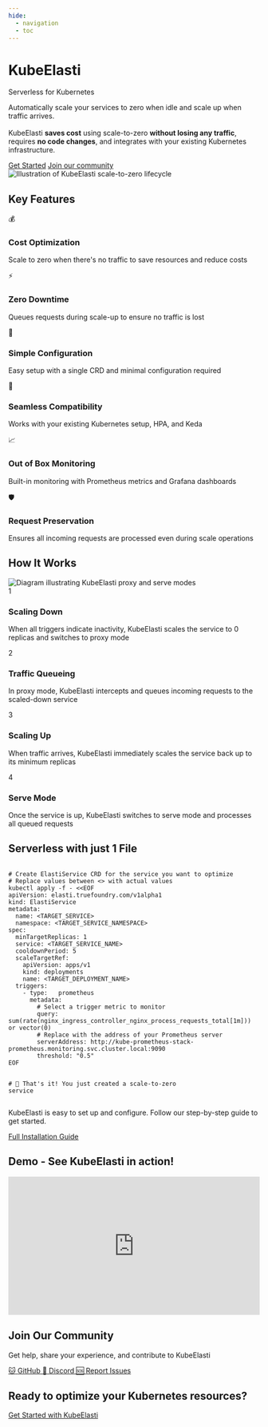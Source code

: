 ```yaml
---
hide:
  - navigation
  - toc
---
```


<!-- Hero Section -->
<div class="hero-section">
  <div class="hero-content">
  <div class="hero-logo-title">
    <!-- <img src="images/logo/logo_theme_200x200.png" alt="KubeElasti Logo" class="hero-logo"> -->
     <h1 class="hero-title">KubeElasti</h1>
    </div>
    <p class="hero-subtitle">Serverless for Kubernetes</p>
    <p class="hero-description">Automatically scale your services to zero when idle and scale up when traffic arrives.
    <br><br>
    KubeElasti <b>saves cost</b> using scale-to-zero <b>without losing any traffic</b>, requires <b>no code changes</b>, and integrates with your existing Kubernetes infrastructure.</p>
    <div class="hero-buttons">
      <a href="/src/gs-setup/" class="md-button md-button--primary">Get Started</a>
      <a href="https://discord.gg/qFyN73htgE" class="md-button" rel="noopener noreferrer">Join our community</a>
    </div>
  </div>
  <div class="hero-image">
    <img src="images/hero.png" alt="Illustration of KubeElasti scale-to-zero lifecycle">
  </div>
</div>

<!-- Companies Section -->
<!-- <div class="companies-section">
  <h2>Trusted By</h2>
  <div class="company-logos">
    <div class="company-logo placeholder">
      <img src="images/companies/truefoundry.png" alt="Truefoundry Logo">
    </div>
  </div>
</div> -->

<!-- Features Section -->
<div class="features-section">
  <h2>Key Features</h2>
  <div class="features-grid">
    <div class="feature-card">
      <div class="feature-icon">💰</div>
      <h3>Cost Optimization</h3>
      <p>Scale to zero when there's no traffic to save resources and reduce costs</p>
    </div>
    <div class="feature-card">
      <div class="feature-icon">⚡</div>
      <h3>Zero Downtime</h3>
      <p>Queues requests during scale-up to ensure no traffic is lost</p>
    </div>
    <div class="feature-card">
      <div class="feature-icon">🔧</div>
      <h3>Simple Configuration</h3>
      <p>Easy setup with a single CRD and minimal configuration required</p>
    </div>
    <div class="feature-card">
      <div class="feature-icon">🔄</div>
      <h3>Seamless Compatibility</h3>
      <p>Works with your existing Kubernetes setup, HPA, and Keda</p>
    </div>
    <div class="feature-card">
      <div class="feature-icon">📈</div>
      <h3>Out of Box Monitoring</h3>
      <p>Built-in monitoring with Prometheus metrics and Grafana dashboards</p>
    </div>
    <div class="feature-card">
      <div class="feature-icon">🛡️</div>
      <h3>Request Preservation</h3>
      <p>Ensures all incoming requests are processed even during scale operations</p>
    </div>
  </div>
</div>

<!-- How It Works Section -->
<div class="how-it-works-section">
  <h2>How It Works</h2>
  <div class="how-it-works-content">
    <div class="how-it-works-image">
      <img src="images/modes.png" alt="Diagram illustrating KubeElasti proxy and serve modes">
    </div>
    <div class="how-it-works-steps">
      <div class="step">
        <div class="step-number">1</div>
        <div class="step-content">
          <h3>Scaling Down</h3>
          <p>When all triggers indicate inactivity, KubeElasti scales the service to 0 replicas and switches to proxy mode</p>
        </div>
      </div>
      <div class="step">
        <div class="step-number">2</div>
        <div class="step-content">
          <h3>Traffic Queueing</h3>
          <p>In proxy mode, KubeElasti intercepts and queues incoming requests to the scaled-down service</p>
        </div>
      </div>
      <div class="step">
        <div class="step-number">3</div>
        <div class="step-content">
          <h3>Scaling Up</h3>
          <p>When traffic arrives, KubeElasti immediately scales the service back up to its minimum replicas</p>
        </div>
      </div>
      <div class="step">
        <div class="step-number">4</div>
        <div class="step-content">
          <h3>Serve Mode</h3>
          <p>Once the service is up, KubeElasti switches to serve mode and processes all queued requests</p>
        </div>
      </div>
    </div>
  </div>
</div>

<!-- Get Started Section -->
<div class="get-started-section">
  <h2>Serverless with just 1 File</h2>
  <div class="get-started-steps">
    <div class="code-block">
      <pre><code> 
<span class="gray"># Create ElastiService CRD for the service you want to optimize</span>
<span class="gray"># Replace values between <> with actual values</span>
kubectl apply -f - &lt;&lt;EOF <span class="blue">
apiVersion: <span class="green">elasti.truefoundry.com/v1alpha1</span>
kind: <span class="green">ElastiService</span>
metadata:
  name: <span class="yellow">&lt;TARGET_SERVICE&gt;</span>
  namespace: <span class="yellow">&lt;TARGET_SERVICE_NAMESPACE&gt;</span>
spec:
  minTargetReplicas: <span class="green">1</span>
  service: <span class="yellow">&lt;TARGET_SERVICE_NAME&gt;</span>
  cooldownPeriod: <span class="green">5</span>
  scaleTargetRef:
    apiVersion: <span class="green">apps/v1</span>
    kind: <span class="green">deployments</span>
    name: <span class="yellow">&lt;TARGET_DEPLOYMENT_NAME&gt;</span>
  triggers:
    - type:   <span class="green">prometheus</span>
      metadata:
        <span class="gray"># Select a trigger metric to monitor</span>
        query: <span class="green">sum(rate(nginx_ingress_controller_nginx_process_requests_total[1m])) or vector(0)</span>
        <span class="gray"># Replace with the address of your Prometheus server</span>
        serverAddress: <span class="green">http://kube-prometheus-stack-prometheus.monitoring.svc.cluster.local:9090</span>
        threshold: <span class="green">"0.5"</span>
</span>EOF

<span class="gray"># 🎉 That's it! You just created a scale-to-zero service</span>
</code></pre>
</div>

  </div>
       <div class="get-started-content">
      <p>KubeElasti is easy to set up and configure. Follow our step-by-step guide to get started.</p>
      <a href="/src/gs-setup/" class="md-button md-button--primary">Full Installation Guide</a>
    </div>
</div>

<div class="get-started-section">
  <h2>Demo - See KubeElasti in action!</h2>
<div style="position: relative; padding-bottom: 55.026178010471206%; height: 0;">

<iframe
    src="https://www.loom.com/embed/53b7b524b4c342f99ba44fd5d8104265?sid=c88660d1-a569-470c-8224-b1fffde9a2c6"
    frameborder="0"
    webkitallowfullscreen
    mozallowfullscreen
    allowfullscreen
    title="KubeElasti Demo"
    style="position: absolute; top: 0; left: 0; width: 100%; height: 100%;">
</iframe>

</div>
</div>

<!-- Community Section -->
<div class="community-section">
  <h2>Join Our Community</h2>
  <p>Get help, share your experience, and contribute to KubeElasti</p>
  <div class="community-links">
    <a href="https://github.com/truefoundry/KubeElasti" class="community-link">
      <span class="community-icon">🐱</span>
      <span class="community-text">GitHub</span>
    </a>
    <a href="https://discord.gg/qFyN73htgE" class="community-link">
      <span class="community-icon">💬</span>
      <span class="community-text">Discord</span>
    </a>
    <a href="https://github.com/truefoundry/KubeElasti/issues" class="community-link">
      <span class="community-icon">🆘</span>
      <span class="community-text">Report Issues</span>
    </a>
  </div>
</div>

<div class="footer-cta">
  <h2>Ready to optimize your Kubernetes resources?</h2>
  <a href="/src/gs-setup/" class="md-button md-button--primary">Get Started with KubeElasti</a>
</div>

